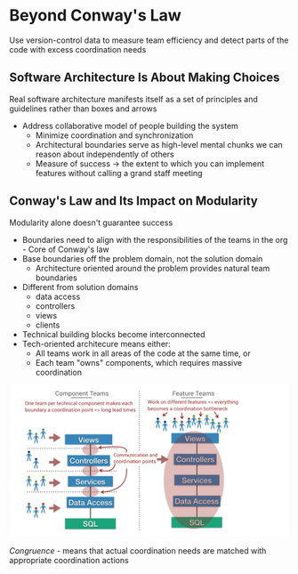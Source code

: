 # Beyond Conway's Law

Use version-control data to measure team efficiency and detect parts of the code with excess coordination needs

## Software Architecture Is About Making Choices

Real software architecture manifests itself as a set of principles and guidelines rather than boxes and arrows

- Address collaborative model of people building the system
    - Minimize coordination and synchronization
    - Architectural boundaries serve as high-level mental chunks we can reason about independently of others
    - Measure of success -> the extent to which you can implement features without calling a grand staff meeting

## Conway's Law and Its Impact on Modularity

Modularity alone doesn't guarantee success
- Boundaries need to align with the responsibilities of the teams in the org - Core of Conway's law
- Base boundaries off the problem domain, not the solution domain
    - Architecture oriented around the problem provides natural team boundaries
- Different from solution domains
    - data access
    - controllers
    - views
    - clients
- Technical building blocks become interconnected
- Tech-oriented architecure means either:
    - All teams work in all areas of the code at the same time, or
    - Each team "owns" components, which requires massive coordination

![teams](ch7_teams.png "teams")

*Congruence* - means that actual coordination needs are matched with appropriate coordination actions
